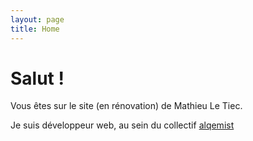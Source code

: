 ```yaml
---
layout: page
title: Home
---
```


# Salut !

Vous êtes sur le site (en rénovation) de Mathieu Le Tiec.

Je suis développeur web, au sein du collectif [alqemist](https://www.alqemist.com)

